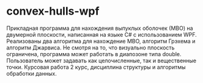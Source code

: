 # convex-hulls-wpf

Прикладная программа для нахождения выпуклых оболочек (МВО) на двумерной плоскости, написанная на языке C# с использованием WPF. Реализованы два алгоритма для нахождение МВО, алгоритм Грэхема и алгоритм Джарвиса. Не смотря на то, что визуально плоскость ограничена, 
программа может работать в диапозоне типа double. Пользователь может задавать как целочисленные, так и вещественные точки. Курсовая работа 2 курс, дисциплина структуры и алгоритмы обработки данных.
